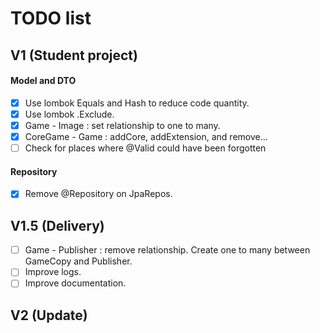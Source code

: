 # TODO list

## V1 (Student project)
 
#### Model and DTO
- [X] Use lombok Equals and Hash to reduce code quantity.
- [X] Use lombok .Exclude.
- [x] Game - Image : set relationship to one to many.
- [X] CoreGame - Game : addCore, addExtension, and remove...
- [ ] Check for places where @Valid could have been forgotten
#### Repository
- [X] Remove @Repository on JpaRepos.

## V1.5 (Delivery)
- [ ] Game - Publisher : remove relationship. Create one to many between GameCopy and Publisher.
- [ ] Improve logs.
- [ ] Improve documentation.
## V2 (Update)
